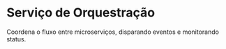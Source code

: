 # Serviço de Orquestração
Coordena o fluxo entre microserviços, disparando eventos e monitorando status.
